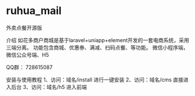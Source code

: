 # ruhua_mail
外卖点餐开源版

介绍
如花多商户商城是基于laravel+uniapp+element开发的一套电商系统，采用三端分离。
功能包含商城、优惠券、满减、扫码点餐、等功能。
微信小程序端，微信公众号端、H5

QQ群： 728615087

安装与使用教程
1、访问：域名/install 进行一键安装
2、访问：域名/cms 直接进入后台
3、访问：域名/h5 进入前端
